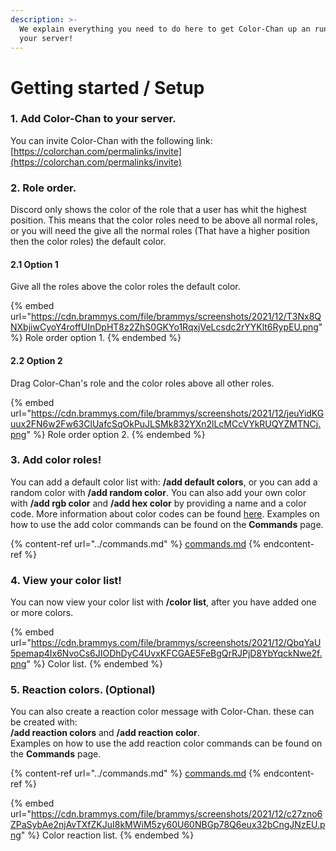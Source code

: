 ```yaml
---
description: >-
  We explain everything you need to do here to get Color-Chan up an running in
  your server!
---
```


# Getting started / Setup

### 1. Add Color-Chan to your server.

You can invite Color-Chan with the following link: [https://colorchan.com/permalinks/invite](https://colorchan.com/permalinks/invite)

### 2. Role order.

Discord only shows the color of the role that a user has whit the highest position. This means that the color roles need to be above all normal roles, or you will need the give all the normal roles (That have a higher position then the color roles) the default color.

#### 2.1 Option 1

Give all the roles above the color roles the default color.

{% embed url="https://cdn.brammys.com/file/brammys/screenshots/2021/12/T3Nx8QNXbjiwCyoY4roffUInDpHT8z2ZhS0GKYo1RqxjVeLcsdc2rYYKlt6RypEU.png" %}
Role order option 1.
{% endembed %}

#### 2.2 Option 2

Drag Color-Chan's role and the color roles above all other roles.

{% embed url="https://cdn.brammys.com/file/brammys/screenshots/2021/12/jeuYidKGuux2FN6w2Fw63ClUafcSqOkPuJLSMk832YXn2lLcMCcVYkRUQYZMTNCj.png" %}
Role order option 2.
{% endembed %}

### 3. Add color roles!

You can add a default color list with: **/add default colors**, or you can add a random color with **/add random color**. You can also add your own color with **/add rgb color** and **/add hex color** by providing a name and a color code. More information about color codes can be found [here](https://htmlcolorcodes.com/color-picker/). Examples on how to use the add color commands can be found on the **Commands** page.

{% content-ref url="../commands.md" %}
[commands.md](../commands.md)
{% endcontent-ref %}

### 4. View your color list!

You can now view your color list with **/color list**, after you have added one or more colors.

{% embed url="https://cdn.brammys.com/file/brammys/screenshots/2021/12/QbqYaU5pemap4Ix6NvoCs6JIODhDyC4UvxKFCGAE5FeBgQrRJPjD8YbYqckNwe2f.png" %}
Color list.
{% endembed %}

### 5. Reaction colors. (Optional)

You can also create a reaction color message with Color-Chan. these can be created with: \
**/add reaction colors** and **/add reaction color**.\
Examples on how to use the add reaction color commands can be found on the **Commands** page.

{% content-ref url="../commands.md" %}
[commands.md](../commands.md)
{% endcontent-ref %}

{% embed url="https://cdn.brammys.com/file/brammys/screenshots/2021/12/c27zno6ZPaSybAe2njAvTXfZKJuI8kMWiM5zy60U60NBGp78Q6eux32bCngJNzEU.png" %}
Color reaction list.
{% endembed %}
